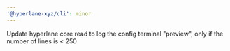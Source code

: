 ```yaml
---
'@hyperlane-xyz/cli': minor
---
```


Update hyperlane core read to log the config terminal "preview", only if the number of lines is < 250
